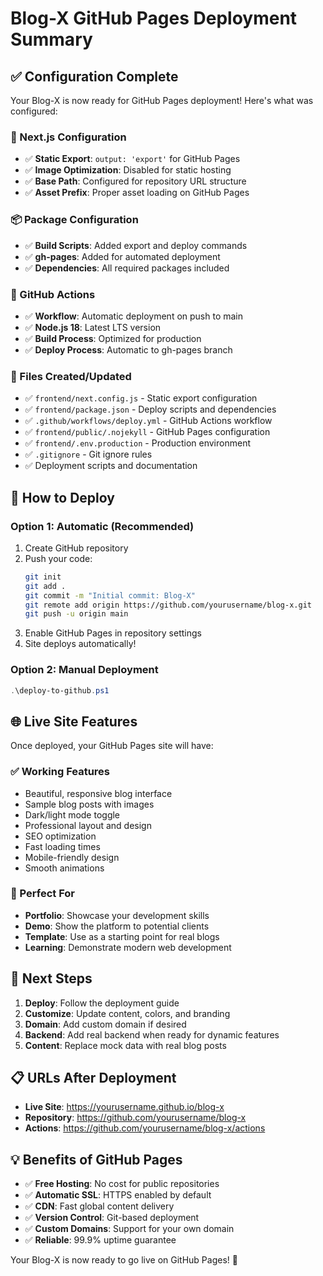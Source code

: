 # Blog-X GitHub Pages Deployment Summary

## ✅ Configuration Complete

Your Blog-X is now ready for GitHub Pages deployment! Here's what was configured:

### **🔧 Next.js Configuration**
- ✅ **Static Export**: `output: 'export'` for GitHub Pages
- ✅ **Image Optimization**: Disabled for static hosting
- ✅ **Base Path**: Configured for repository URL structure
- ✅ **Asset Prefix**: Proper asset loading on GitHub Pages

### **📦 Package Configuration**
- ✅ **Build Scripts**: Added export and deploy commands
- ✅ **gh-pages**: Added for automated deployment
- ✅ **Dependencies**: All required packages included

### **🚀 GitHub Actions**
- ✅ **Workflow**: Automatic deployment on push to main
- ✅ **Node.js 18**: Latest LTS version
- ✅ **Build Process**: Optimized for production
- ✅ **Deploy Process**: Automatic to gh-pages branch

### **📁 Files Created/Updated**
- ✅ `frontend/next.config.js` - Static export configuration
- ✅ `frontend/package.json` - Deploy scripts and dependencies
- ✅ `.github/workflows/deploy.yml` - GitHub Actions workflow
- ✅ `frontend/public/.nojekyll` - GitHub Pages configuration
- ✅ `frontend/.env.production` - Production environment
- ✅ `.gitignore` - Git ignore rules
- ✅ Deployment scripts and documentation

## 🚀 How to Deploy

### **Option 1: Automatic (Recommended)**
1. Create GitHub repository
2. Push your code:
   ```bash
   git init
   git add .
   git commit -m "Initial commit: Blog-X"
   git remote add origin https://github.com/yourusername/blog-x.git
   git push -u origin main
   ```
3. Enable GitHub Pages in repository settings
4. Site deploys automatically!

### **Option 2: Manual Deployment**
```powershell
.\deploy-to-github.ps1
```

## 🌐 Live Site Features

Once deployed, your GitHub Pages site will have:

### **✅ Working Features**
- Beautiful, responsive blog interface
- Sample blog posts with images
- Dark/light mode toggle
- Professional layout and design
- SEO optimization
- Fast loading times
- Mobile-friendly design
- Smooth animations

### **📱 Perfect For**
- **Portfolio**: Showcase your development skills
- **Demo**: Show the platform to potential clients
- **Template**: Use as a starting point for real blogs
- **Learning**: Demonstrate modern web development

## 🎯 Next Steps

1. **Deploy**: Follow the deployment guide
2. **Customize**: Update content, colors, and branding
3. **Domain**: Add custom domain if desired
4. **Backend**: Add real backend when ready for dynamic features
5. **Content**: Replace mock data with real blog posts

## 📋 URLs After Deployment

- **Live Site**: https://yourusername.github.io/blog-x
- **Repository**: https://github.com/yourusername/blog-x
- **Actions**: https://github.com/yourusername/blog-x/actions

## 💡 Benefits of GitHub Pages

- ✅ **Free Hosting**: No cost for public repositories
- ✅ **Automatic SSL**: HTTPS enabled by default
- ✅ **CDN**: Fast global content delivery
- ✅ **Version Control**: Git-based deployment
- ✅ **Custom Domains**: Support for your own domain
- ✅ **Reliable**: 99.9% uptime guarantee

Your Blog-X is now ready to go live on GitHub Pages! 🎉
